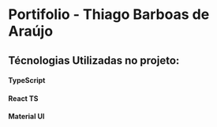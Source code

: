 # Portifolio - Thiago Barboas de Araújo

## Técnologias Utilizadas no projeto:

#### TypeScript
#### React TS
#### Material UI
